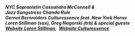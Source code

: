 <h5>
  NYC Sopranistin Cassandra McConnell &<br>
  Jazz Songstress Chanda Rule<br>
  Gernot Bernroiders Culturessence feat. New York Horns<br>
  Loren Stillman (sax), Greg Nagorski (trb) & special guests<br>
  <a target="_blank" rel="noopener noreferrer" href="https://www.lorenstillman.com">Website Loren Stillman</a>,&nbsp;
  <a target="_blank" rel="noopener noreferrer" href="http://alessabooking.com/portfolio-item/gernot-bernroiders-culturessence">Website Culturessence</a>
</h5>
